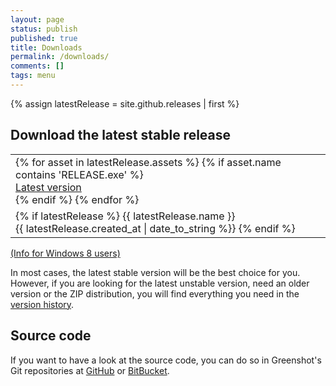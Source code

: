 ```yaml
---
layout: page
status: publish
published: true
title: Downloads
permalink: /downloads/
comments: []
tags: menu
---
```

{% assign latestRelease = site.github.releases | first %}
<!-- TODO retrieve downloadable files -->
<div class="two-col left-box">
<h2>Download the latest stable release</h2>

<table class="cta-button">
	<tr>
		<td>
	{% for asset in latestRelease.assets %}
		{% if asset.name contains 'RELEASE.exe' %}
			<a href="{{ asset.browser_download_url }}" class="cta" title="Download the latest stable version of Greenshot" rel="nofollow" style="display:table-cell">Latest version</a>
		{% endif %}
	{% endfor %}
		</td>
	</tr>
	<tr>
		<td class="cta-description">
		{% if latestRelease %}
			{{ latestRelease.name }}<br>{{ latestRelease.created_at | date_to_string %}}
		{% endif %}
		</td>
	</tr>
</table>

<p><a href="#" onclick="jQuery('#w8info').slideToggle();return false;">(Info for Windows 8 users)</a><br/> <span id="w8info" style="display:none">Windows might ask you to install .NET 3.5 when running Greenshot. You can skip this. <a href="/faq/why-does-windows-8-suggest-to-install-earlier-net-versions-when-starting-greenshot/">Read more</a></span></p>
<p>In most cases, the latest stable version will be the best choice for you. However, if you are looking for the latest unstable version, need an older version or the ZIP distribution, you will find everything you need in the <a href="/version-history/" title="Download other versions of Greenshot">version history</a>.</p>

<h2>Source code</h2>
<p>If you want to have a look at the source code, you can do so in Greenshot's Git repositories at
<a href="https://github.com/greenshot/greenshot/">GitHub</a> or 
<a href="https://bitbucket.org/greenshot/greenshot/">BitBucket</a>.</p>
</div>

<div style="clear:both"></div>
